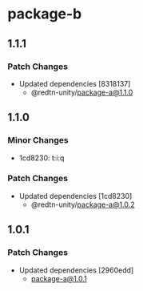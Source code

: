 # package-b

## 1.1.1

### Patch Changes

- Updated dependencies [8318137]
  - @redtn-unity/package-a@1.1.0

## 1.1.0

### Minor Changes

- 1cd8230: t:i:q

### Patch Changes

- Updated dependencies [1cd8230]
  - @redtn-unity/package-a@1.0.2

## 1.0.1

### Patch Changes

- Updated dependencies [2960edd]
  - package-a@1.0.1
